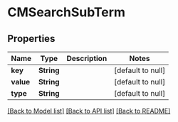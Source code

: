# CMSearchSubTerm
## Properties

| Name | Type | Description | Notes |
|------------ | ------------- | ------------- | -------------|
| **key** | **String** |  | [default to null] |
| **value** | **String** |  | [default to null] |
| **type** | **String** |  | [default to null] |

[[Back to Model list]](../README.md#documentation-for-models) [[Back to API list]](../README.md#documentation-for-api-endpoints) [[Back to README]](../README.md)

